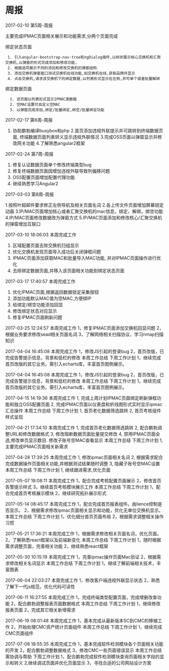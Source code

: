 # 周报


2017-02-10 第5周-周报

主要完成IPMAC页面相关展示和功能需求,分两个页面完成

绑定状态页面

     1. 引入angular-bootstrap-nav-tree和ngDialog插件,以树状展示核心交换机和汇聚交换机,以弹窗的形式完成添加和修改功能.
     2. 根据选项展示不同的添加和修改交换机的弹窗结构
     3. 添加交换机弹窗窗口测试交换机在线功能,如交换机在线,获取品牌并显示
     4. 点击交换机,请求该交换机下的绑定数据,以列表形式显示在左侧,并可单个或者批量解绑

绑定数据页面

      1. 该页面以列表形式显示IPMAC源数据
      2. 空MAC设置可自定义空MAC
      3. 以弹窗完成添加,绑定/批量绑定,绑空/批量绑定功能

2017-02-17 第6周-周报

 1. 协助鹏勃编译busybox和php
 2.首页添加违规外联提示并可跳转到终端数据页面, 终端数据页面列表转义显示违规外联情况
 3.完成OSS页面以弹窗显示并修改网关功能
 4.了解熟悉angular2框架


 2017-02-24 第7周-周报

1. 修复认证数据页面单个修改终端类型bug
2. 修复终端数据页面因增加违规外联导致列偏移问题
3. OSS配置页面增加配置代理功能
4. 继续熟悉学习Angular2

2017-03-03 第8周-周报

1.按照叶超邮件要求修正左侧导航及相关页面名词
2.各上传文件页面增加屏幕锁定动画
3.IP/MAC页面增加核心或者汇聚交换机的mac信息，绑定，解绑，绑空功能
4.IP/MAC页面修改数据改为弹窗方式
5.IP/MAC页面添加和修改核心/汇聚交换机的弹窗增加互联口


2017-03-10 18:06:03
本周完成工作
1. 区域配置页面去除交换机归组显示
2. 优化交换机发现页面导入成功后关闭弹框问题
3. IPMAC页面添加获取MAC和批量导入MAC功能, 并对IPMAC页面操作进行优化
4. 去除绑定数据页面,并移入该页面相关功能到绑定状态页面


2017-03-17 17:40:57
本周完成工作
1. 优化IPMAC页面,根据返回数据锁定采集按钮
2. 添加功能默认MAC值为空MAC,方便绑IP
3. 给绑定/绑空功能添加回显
4. 修改绑定状态对应显示
5. 修复IPMAC页面刷新问题

2017-03-25 12:24:57
本周完成工作
1，修复IPMAC页面添加交换机回显问题
2，根据业务要求修改sead相关页面名词
3，了解网络相关扫描协议，学习nmap扫描知识

2017-04-04 16:45:08
本周完成工作
1，修改JS引起的登录bug
2，首页改版，已完成告警提示信息，背景和低栏的修改
本周工作总结
下周工作计划
1，继续完成首页改版的其它业务。需引入echarts库，丰富首页图例展示。

2017-04-04 16:45:08
本周完成工作
1，修改JS引起的登录bug
2，首页改版，已完成告警提示信息，背景和低栏的修改
本周工作总结
下周工作计划
1，继续完成首页改版的其它业务。需引入echarts库，丰富首页图例展示。

2017-04-15 14:19:36
本周完成工作
1, 完成上周计划IPMAC页面绑定刷新弹框功能和独立OSS配置页面
2, 完成IPMAC页面以仪表盘和折线图形式实时显示ipmac汇总操作
本周工作总结
下周工作计划
1, 首页老化数据筛选跳转
2, 首页考核组件样式呈现

2017-04-21 17:34:10
本周完成工作
1, 完成首页老化数据筛选跳转
2, 配合鹏勃调整URL和修改数据格式
3, 修改阻断数据页面批量提交修改
4, 禁用IPMAC页面全选,修改单页显示数目. 修改子账号空MAC查看显示
本周工作总结
下周工作计划
1, 主要完成IPMAC页面相关新需求


2017-04-28 17:39:25
本周完成工作
1, 修改ipmac页面相关名词
2, 根据需求配合完成数据操作页面相关功能,并根据测试结果随时调整
3, 隐藏子账号空MAC设置
本周工作总结
下周工作计划
1, 继续跟进需求,优化页面

2017-05-07 19:08:11
本周完成工作
1，配合完成考核配置页面展示
2，修改首页告警提示样式
3，继续首页考核模块展示工作
本周工作总结
下周工作计划
1，配合完成首页考核展示模块
2，继续研究拓扑展示形式

2017-05-14 08:45:17
本周完成工作
1，配合完成首页报表组件。由lience控制是否显示。
2，根据需求修改ipmac页面相关显示和功能，优化无单位交换机显示。
本周工作总结
下周工作计划
1，优化细分首页页面布局
2，根据需求调整相关操作习惯

2017-05-21 17:36:21
本周完成工作
1，根据需求修改相关页面名词，优化页面。
2，了解熟悉react框架以及前端新变化
本周工作总结
下周工作计划
1，随时根据需求调整页面，完善相关功能
2，继续熟悉react框架

2017-05-30 10:15:19
本周完成工作
1，完善ipmac操作页面Mac验证
2，根据需求修改相关名词显示
本周工作总结
下周工作计划
1，继续了解前端相关技术，丰富图表

2017-06-04 22:03:27
本周完成工作
1，修改客户端违规外联显示状态
2，熟悉了解下一代js规范，优化代码可读性

2017-06-11 16:27:55
本周完成工作
1，完成终端类型配置页面，完成增删改查功能
2，配合鹏勃调整报表页面数据格式
本周工作总结
下周工作计划
1，继续修改报表页面
2，完成其它相关新增需求

2017-06-19 08:01:48
本周完成工作
1，基本完成从最新版本SC到CMC的移植工作
2，开始处理CMC资产统计页面组件
本周工作总结
下周工作计划
1，继续完成CMC页面组件




2017-07-08 18:55:35
本周完成工作
1，基本完成软件检测模块各个页面相关功能的开发
2，配合鹏勃调整数据格式
3，修改CMC一些页面错误显示
本周工作总结
需协调与帮助
下周工作计划
1，配合鹏勃完成软件检测模块查询页面相关字段的显示和转义
2,继续调试页面并优化页面显示
3，寻找合适的公司网站设计方案
